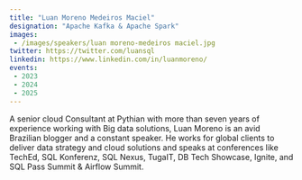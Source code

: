 ```yaml
---
title: "Luan Moreno Medeiros Maciel"
designation: "Apache Kafka & Apache Spark"
images:
 - /images/speakers/luan moreno-medeiros maciel.jpg
twitter: https://twitter.com/luansql
linkedin: https://www.linkedin.com/in/luanmoreno/
events:
 - 2023
 - 2024
 - 2025
---
```


A senior cloud Consultant at Pythian with more than seven years of experience working with Big data solutions, Luan Moreno is an avid Brazilian blogger and a constant speaker. He works for global clients to deliver data strategy and cloud solutions and speaks at conferences like TechEd, SQL Konferenz, SQL Nexus, TugaIT, DB Tech Showcase, Ignite, and SQL Pass Summit & Airflow Summit.